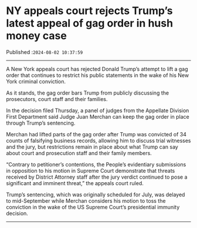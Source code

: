 # NY appeals court rejects Trump’s latest appeal of gag order in hush money case

Published :`2024-08-02 10:37:59`

---

A New York appeals court has rejected Donald Trump’s attempt to lift a gag order that continues to restrict his public statements in the wake of his New York criminal conviction.

As it stands, the gag order bars Trump from publicly discussing the prosecutors, court staff and their families.

In the decision filed Thursday, a panel of judges from the Appellate Division First Department said Judge Juan Merchan can keep the gag order in place through Trump’s sentencing.

Merchan had lifted parts of the gag order after Trump was convicted of 34 counts of falsifying business records, allowing him to discuss trial witnesses and the jury, but restrictions remain in place about what Trump can say about court and prosecution staff and their family members.

“Contrary to petitioner’s contentions, the People’s evidentiary submissions in opposition to his motion in Supreme Court demonstrate that threats received by District Attorney staff after the jury verdict continued to pose a significant and imminent threat,” the appeals court ruled.

Trump’s sentencing, which was originally scheduled for July, was delayed to mid-September while Merchan considers his motion to toss the conviction in the wake of the US Supreme Court’s presidential immunity decision.

---

